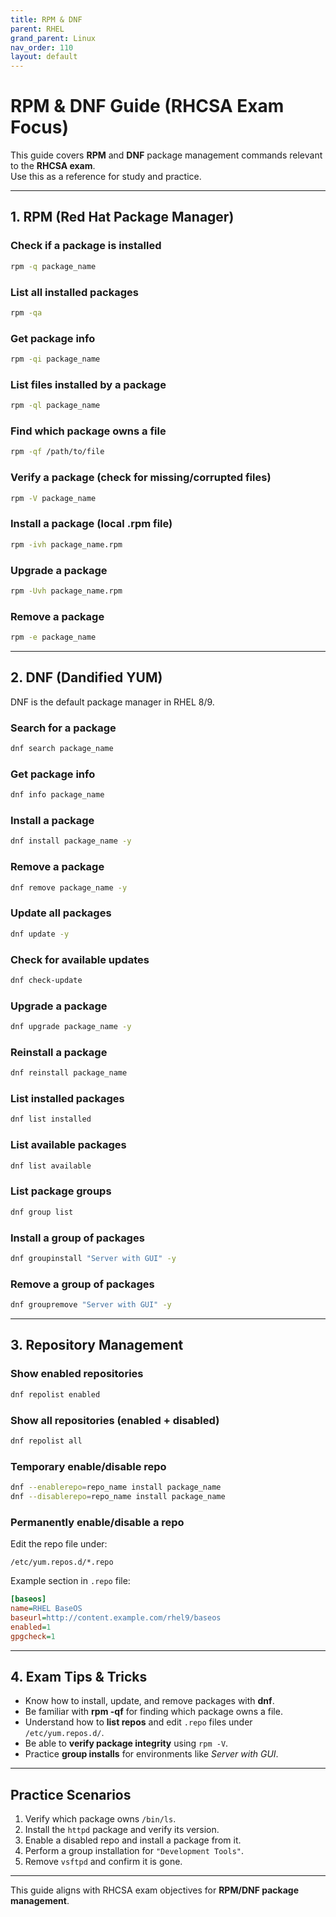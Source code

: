 ```yaml
---
title: RPM & DNF 
parent: RHEL
grand_parent: Linux
nav_order: 110
layout: default
---
```


# RPM & DNF Guide (RHCSA Exam Focus)

This guide covers **RPM** and **DNF** package management commands
relevant to the **RHCSA exam**.\
Use this as a reference for study and practice.

------------------------------------------------------------------------

## 1. RPM (Red Hat Package Manager)

### Check if a package is installed

``` bash
rpm -q package_name
```

### List all installed packages

``` bash
rpm -qa
```

### Get package info

``` bash
rpm -qi package_name
```

### List files installed by a package

``` bash
rpm -ql package_name
```

### Find which package owns a file

``` bash
rpm -qf /path/to/file
```

### Verify a package (check for missing/corrupted files)

``` bash
rpm -V package_name
```

### Install a package (local .rpm file)

``` bash
rpm -ivh package_name.rpm
```

### Upgrade a package

``` bash
rpm -Uvh package_name.rpm
```

### Remove a package

``` bash
rpm -e package_name
```

------------------------------------------------------------------------

## 2. DNF (Dandified YUM)

DNF is the default package manager in RHEL 8/9.

### Search for a package

``` bash
dnf search package_name
```

### Get package info

``` bash
dnf info package_name
```

### Install a package

``` bash
dnf install package_name -y
```

### Remove a package

``` bash
dnf remove package_name -y
```

### Update all packages

``` bash
dnf update -y
```

### Check for available updates

``` bash
dnf check-update
```

### Upgrade a package

``` bash
dnf upgrade package_name -y
```

### Reinstall a package

``` bash
dnf reinstall package_name
```

### List installed packages

``` bash
dnf list installed
```

### List available packages

``` bash
dnf list available
```

### List package groups

``` bash
dnf group list
```

### Install a group of packages

``` bash
dnf groupinstall "Server with GUI" -y
```

### Remove a group of packages

``` bash
dnf groupremove "Server with GUI" -y
```

------------------------------------------------------------------------

## 3. Repository Management

### Show enabled repositories

``` bash
dnf repolist enabled
```

### Show all repositories (enabled + disabled)

``` bash
dnf repolist all
```

### Temporary enable/disable repo

``` bash
dnf --enablerepo=repo_name install package_name
dnf --disablerepo=repo_name install package_name
```

### Permanently enable/disable a repo

Edit the repo file under:

    /etc/yum.repos.d/*.repo

Example section in `.repo` file:

``` ini
[baseos]
name=RHEL BaseOS
baseurl=http://content.example.com/rhel9/baseos
enabled=1
gpgcheck=1
```

------------------------------------------------------------------------

## 4. Exam Tips & Tricks

-   Know how to install, update, and remove packages with **dnf**.
-   Be familiar with **rpm -qf** for finding which package owns a file.
-   Understand how to **list repos** and edit `.repo` files under
    `/etc/yum.repos.d/`.
-   Be able to **verify package integrity** using `rpm -V`.
-   Practice **group installs** for environments like *Server with GUI*.

------------------------------------------------------------------------

## Practice Scenarios

1.  Verify which package owns `/bin/ls`.
2.  Install the `httpd` package and verify its version.
3.  Enable a disabled repo and install a package from it.
4.  Perform a group installation for `"Development Tools"`.
5.  Remove `vsftpd` and confirm it is gone.

------------------------------------------------------------------------

This guide aligns with RHCSA exam objectives for **RPM/DNF package
management**.
